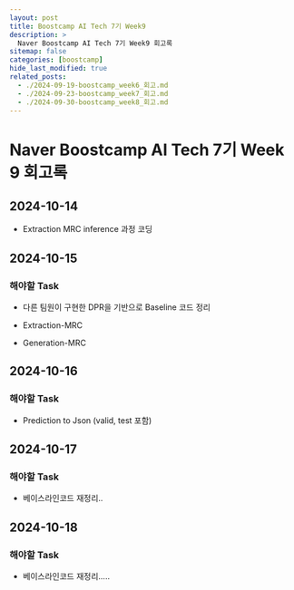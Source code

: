 ```yaml
---
layout: post
title: Boostcamp AI Tech 7기 Week9
description: >
  Naver Boostcamp AI Tech 7기 Week9 회고록
sitemap: false
categories: [boostcamp]
hide_last_modified: true
related_posts:
  - ./2024-09-19-boostcamp_week6_회고.md
  - ./2024-09-23-boostcamp_week7_회고.md
  - ./2024-09-30-boostcamp_week8_회고.md
---
```


# Naver Boostcamp AI Tech 7기 Week 9 회고록

## 2024-10-14

* Extraction MRC inference 과정 코딩

## 2024-10-15

### 해야할 Task

* 다른 팀원이 구현한 DPR을 기반으로 Baseline 코드 정리

* Extraction-MRC

* Generation-MRC

## 2024-10-16

### 해야할 Task

* Prediction to Json (valid, test 포함)

## 2024-10-17

### 해야할 Task

* 베이스라인코드 재정리..

## 2024-10-18

### 해야할 Task

* 베이스라인코드 재정리.....